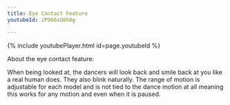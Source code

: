 ```yaml
---
title: Eye Contact Feature
youtubeId: zP966sQ6h0g

---
```


{% include youtubePlayer.html id=page.youtubeId %}

About the eye contact feature:

When being looked at, the dancers will look back and smile back at you like a real human does. They also blink naturally. The range of motion is adjustable for each model and is not tied to the dance motion at all meaning this works for any motion and even when it is paused. 
